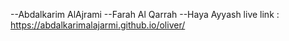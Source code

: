 --Abdalkarim AlAjrami
--Farah Al Qarrah
--Haya Ayyash
live link : https://abdalkarimalajarmi.github.io/oliver/
